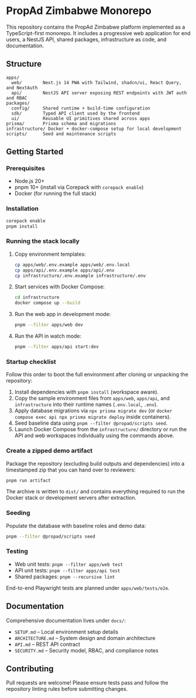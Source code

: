 # PropAd Zimbabwe Monorepo

This repository contains the PropAd Zimbabwe platform implemented as a TypeScript-first monorepo. It includes a progressive web application for end users, a NestJS API, shared packages, infrastructure as code, and documentation.

## Structure

```
apps/
  web/        Next.js 14 PWA with Tailwind, shadcn/ui, React Query, and NextAuth
  api/        NestJS API server exposing REST endpoints with JWT auth and RBAC
packages/
  config/     Shared runtime + build-time configuration
  sdk/        Typed API client used by the frontend
  ui/         Reusable UI primitives shared across apps
prisma/       Prisma schema and migrations
infrastructure/ Docker + docker-compose setup for local development
scripts/      Seed and maintenance scripts
```

## Getting Started

### Prerequisites
- Node.js 20+
- pnpm 10+ (install via Corepack with `corepack enable`)
- Docker (for running the full stack)

### Installation

```bash
corepack enable
pnpm install
```

### Running the stack locally

1. Copy environment templates:
   ```bash
   cp apps/web/.env.example apps/web/.env.local
   cp apps/api/.env.example apps/api/.env
   cp infrastructure/.env.example infrastructure/.env
   ```
2. Start services with Docker Compose:
   ```bash
   cd infrastructure
   docker compose up --build
   ```
3. Run the web app in development mode:
   ```bash
   pnpm --filter apps/web dev
   ```
4. Run the API in watch mode:
   ```bash
   pnpm --filter apps/api start:dev
   ```

### Startup checklist

Follow this order to boot the full environment after cloning or unpacking the repository:

1. Install dependencies with `pnpm install` (workspace aware).
2. Copy the sample environment files from `apps/web`, `apps/api`, and `infrastructure` into their runtime names (`.env.local`, `.env`).
3. Apply database migrations via `npx prisma migrate dev` (or `docker compose exec api npx prisma migrate deploy` inside containers).
4. Seed baseline data using `pnpm --filter @propad/scripts seed`.
5. Launch Docker Compose from the `infrastructure/` directory or run the API and web workspaces individually using the commands above.

### Create a zipped demo artifact

Package the repository (excluding build outputs and dependencies) into a timestamped zip that you can hand over to reviewers:

```bash
pnpm run artifact
```

The archive is written to `dist/` and contains everything required to run the Docker stack or development servers after extraction.

### Seeding

Populate the database with baseline roles and demo data:
```bash
pnpm --filter @propad/scripts seed
```

### Testing

- Web unit tests: `pnpm --filter apps/web test`
- API unit tests: `pnpm --filter apps/api test`
- Shared packages: `pnpm --recursive lint`

End-to-end Playwright tests are planned under `apps/web/tests/e2e`.

## Documentation
Comprehensive documentation lives under `docs/`:
- `SETUP.md` – Local environment setup details
- `ARCHITECTURE.md` – System design and domain architecture
- `API.md` – REST API contract
- `SECURITY.md` – Security model, RBAC, and compliance notes

## Contributing
Pull requests are welcome! Please ensure tests pass and follow the repository linting rules before submitting changes.
